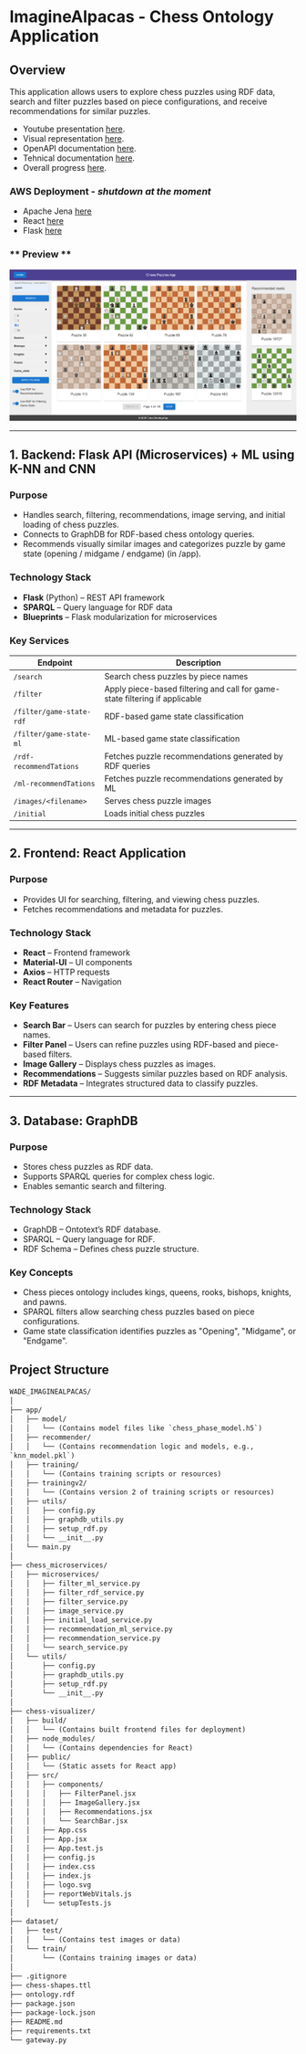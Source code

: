 # ImagineAlpacas - Chess Ontology Application

## **Overview**
This application allows users to explore chess puzzles using RDF data, search and filter puzzles based on piece configurations, and receive recommendations for similar puzzles.

- Youtube presentation [here](https://youtu.be/P1RAD74WKlA).
- Visual representation [here](https://github.com/Raul-Madalin/WADe_ImagineAlpacas/blob/main/WADe.jpg).
- OpenAPI documentation [here](https://github.com/Raul-Madalin/WADe_ImagineAlpacas/blob/main/openapi.yaml).
- Tehnical documentation [here](https://github.com/Raul-Madalin/WADe_ImagineAlpacas/blob/main/report.html).
- Overall progress [here](https://github.com/Raul-Madalin/WADe_ImagineAlpacas/wiki/Project-Progress).

### **AWS Deployment** - *shutdown at the moment*

- Apache Jena [here](http://3.80.124.45:3030)
- React [here](http://54.226.17.197:3000)
- Flask [here](http://54.157.41.92:5000)

### ** Preview **

![preview](./screenshot.png)

---

## 1. Backend: Flask API (Microservices) + ML using K-NN and CNN
### **Purpose**
- Handles search, filtering, recommendations, image serving, and initial loading of chess puzzles.
- Connects to GraphDB for RDF-based chess ontology queries.
- Recommends visually similar images and categorizes puzzle by game state (opening / midgame / endgame) (in /app).

### **Technology Stack**
- **Flask** (Python) – REST API framework
- **SPARQL** – Query language for RDF data
- **Blueprints** – Flask modularization for microservices

### **Key Services**
| Endpoint | Description |
|----------|------------|
| `/search` | Search chess puzzles by piece names |
| `/filter` | Apply piece-based filtering and call for game-state filtering if applicable |
| `/filter/game-state-rdf` | RDF-based game state classification |
| `/filter/game-state-ml` | ML-based game state classification |
| `/rdf-recommendTations` | Fetches puzzle recommendations generated by RDF queries |
| `/ml-recommendTations` | Fetches puzzle recommendations generated by ML |
| `/images/<filename>` | Serves chess puzzle images |
| `/initial` | Loads initial chess puzzles |

---

## **2. Frontend: React Application**
### **Purpose**
- Provides UI for searching, filtering, and viewing chess puzzles.
- Fetches recommendations and metadata for puzzles.

### **Technology Stack**
- **React** – Frontend framework
- **Material-UI** – UI components
- **Axios** – HTTP requests
- **React Router** – Navigation

### **Key Features**
- **Search Bar** – Users can search for puzzles by entering chess piece names.
- **Filter Panel** – Users can refine puzzles using RDF-based and piece-based filters.
- **Image Gallery** – Displays chess puzzles as images.
- **Recommendations** – Suggests similar puzzles based on RDF analysis.
- **RDF Metadata** – Integrates structured data to classify puzzles.

---

## **3. Database: GraphDB**
### **Purpose**
- Stores chess puzzles as RDF data.
- Supports SPARQL queries for complex chess logic.
- Enables semantic search and filtering.

### **Technology Stack**
- GraphDB – Ontotext’s RDF database.
- SPARQL – Query language for RDF.
- RDF Schema – Defines chess puzzle structure.

### **Key Concepts**
- Chess pieces ontology includes kings, queens, rooks, bishops, knights, and pawns.
- SPARQL filters allow searching chess puzzles based on piece configurations.
- Game state classification identifies puzzles as "Opening", "Midgame", or "Endgame".

## Project Structure
```plaintext
WADE_IMAGINEALPACAS/
│
├── app/
│   ├── model/
│   │   └── (Contains model files like `chess_phase_model.h5`)
│   ├── recommender/
│   │   └── (Contains recommendation logic and models, e.g., `knn_model.pkl`)
│   ├── training/
│   │   └── (Contains training scripts or resources)
│   ├── trainingv2/
│   │   └── (Contains version 2 of training scripts or resources)
│   ├── utils/
│   │   ├── config.py
│   │   ├── graphdb_utils.py
│   │   ├── setup_rdf.py
│   │   └── __init__.py
│   └── main.py
│
├── chess_microservices/
│   ├── microservices/
│   │   ├── filter_ml_service.py
│   │   ├── filter_rdf_service.py
│   │   ├── filter_service.py
│   │   ├── image_service.py
│   │   ├── initial_load_service.py
│   │   ├── recommendation_ml_service.py
│   │   ├── recommendation_service.py
│   │   └── search_service.py
│   └── utils/
│       ├── config.py
│       ├── graphdb_utils.py
│       ├── setup_rdf.py
│       └── __init__.py
│
├── chess-visualizer/
│   ├── build/
│   │   └── (Contains built frontend files for deployment)
│   ├── node_modules/
│   │   └── (Contains dependencies for React)
│   ├── public/
│   │   └── (Static assets for React app)
│   ├── src/
│   │   ├── components/
│   │   │   ├── FilterPanel.jsx
│   │   │   ├── ImageGallery.jsx
│   │   │   ├── Recommendations.jsx
│   │   │   └── SearchBar.jsx
│   │   ├── App.css
│   │   ├── App.jsx
│   │   ├── App.test.js
│   │   ├── config.js
│   │   ├── index.css
│   │   ├── index.js
│   │   ├── logo.svg
│   │   ├── reportWebVitals.js
│   │   └── setupTests.js
│
├── dataset/
│   ├── test/
│   │   └── (Contains test images or data)
│   └── train/
│       └── (Contains training images or data)
│
├── .gitignore
├── chess-shapes.ttl
├── ontology.rdf
├── package.json
├── package-lock.json
├── README.md
├── requirements.txt
└── gateway.py
```
